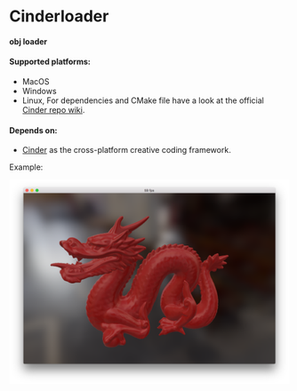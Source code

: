 # Cinderloader

#### obj loader

#### Supported platforms:
* MacOS
* Windows 
* Linux, For dependencies and CMake file have a look at the official [Cinder repo wiki](https://github.com/cinder/Cinder/wiki/Cinder-for-Linux).

#### Depends on:
* [Cinder](https://github.com/cinder/Cinder) as the cross-platform creative coding framework.


Example:

![image](Cinderella/image.png "Example")
